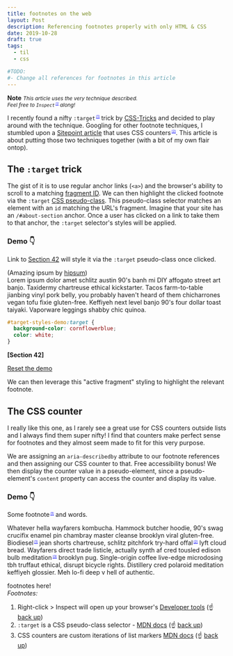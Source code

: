 ```yaml
---
title: footnotes on the web
layout: Post
description: Referencing footnotes properly with only HTML & CSS
date: 2019-10-28
draft: true
tags:
  - til
  - css

#TODO:
#- Change all references for footnotes in this article
---
```


**Note** <span style="font-size:85%">_This article uses the very technique described.\
  Feel free to <a aria-describedby="footnote-label"
  id="note-ref-inspect"
  href="#note-inspect"
  saber-ignore><code>Inspect</code></a> along!_</span>

I recently found a nifty
<a aria-describedby="footnote-label"
  id="note-ref-target-pseudo-class"
  href="#note-target-pseudo-class"
  saber-ignore>`:target`</a>
trick by [CSS-Tricks](https://www.instagram.com/p/B38OLOjgGPO/)
and decided to play around with the technique. Googling for other footnote techniques,
I stumbled upon a [Sitepoint article](https://www.sitepoint.com/accessible-footnotes-css/)
that uses
<a aria-describedby="footnote-label"
  id="note-ref-css-counters"
  href="#note-css-counters"
  saber-ignore>CSS counters</a>.
This article is about putting those two techniques together (with a bit of my own flair ontop).

## The `:target` trick

The gist of it is to use regular anchor links (`<a>`) and the browser's ability to scroll
to a matching [fragment ID](https://html.spec.whatwg.org/multipage/browsing-the-web.html#scroll-to-the-fragment-identifier).
We can then highlight the clicked footnote via the
`:target` [CSS pseudo-class](https://developer.mozilla.org/en-US/docs/Web/CSS/:target).
This pseudo-class selector matches an element with an `id` matching the URL's fragment.
Imagine that your site has an `/#about-section` anchor. Once a user has clicked on a link
to take them to that anchor, the `:target` selector's styles will be applied.

<section class="foxy-box -padded-m">

<h3 id="demo-target">Demo 👇</h3>

Link to <a href="#target-styles-demo" saber-ignore>Section 42</a> will style it via the `:target` pseudo-class
once clicked.

(Amazing ipsum by [hipsum](https://hipsum.co))\
Lorem ipsum dolor amet schlitz austin 90's banh mi DIY affogato street art banjo. Taxidermy chartreuse ethical kickstarter. Tacos farm-to-table jianbing vinyl pork belly, you probably haven't heard of them chicharrones vegan tofu fixie gluten-free. Keffiyeh next level banjo 90's four dollar toast taiyaki. Vaporware leggings shabby chic quinoa.

```css
#target-styles-demo:target {
  background-color: cornflowerblue;
  color: white;
}
```

<p id="target-styles-demo"><strong>[Section 42]</strong></p>

<a href="#demo-target" saber-ignore>Reset the demo</a>

</section>

<style>
  #target-styles-demo:target {
    background-color: cornflowerblue;
    color: white;
  }
</style>

We can then leverage this "active fragment" styling to highlight the relevant footnote.

## The CSS counter

I really like this one, as I rarely see a great use for CSS counters outside
lists and I always find them super nifty! I find that counters make perfect sense
for footnotes and they almost seem made to fit for this very purpose.

We are assigning an `aria-describedby` attribute to our footnote references
and then assigning our CSS counter to that. Free accessibility bonus!
We then display the counter value in a pseudo-element, since a pseudo-element's
`content` property can access the counter and display its value.

<section class="foxy-box -padded-m">

  <h3 id="demo-counter">Demo 👇</h3>

  <a aria-describedby="footnote-label" href="#footnotes">Some footnote</a> and words.

  Whatever hella wayfarers kombucha. Hammock butcher hoodie, 90's swag crucifix enamel pin chambray master cleanse brooklyn viral gluten-free.
  <a aria-describedby="footnote-label" href="#footnotes">Biodiesel</a> jean shorts chartreuse, schlitz pitchfork try-hard
  <a aria-describedby="footnote-label" href="#footnotes">offal</a> lyft cloud bread. Wayfarers direct trade listicle, actually synth af cred tousled edison bulb
  <a aria-describedby="footnote-label" href="#footnotes">meditation</a> brooklyn pug. Single-origin coffee live-edge microdosing tbh truffaut ethical, disrupt bicycle rights. Distillery cred polaroid meditation keffiyeh glossier. Meh lo-fi deep v hell of authentic.

  <footer>
    footnotes here!
  </footer>
</section>

<footer class="-space-top">
  <em>Footnotes:</em>
  <ol class="footnotes">
    <li id="note-inspect">Right-click > Inspect will open up your browser's
      <a href="https://developer.mozilla.org/en-US/docs/Learn/Common_questions/What_are_browser_developer_tools">Developer tools</a>
      (<span class="emoji">☝️</span>
      <a href="#note-ref-inspect"
        aria-label="Back to content"
        saber-ignore>
      back up</a>)
    </li>
    <li id="note-target-pseudo-class"><code>:target</code> is a CSS pseudo-class selector -
      <a href="https://developer.mozilla.org/en-US/docs/Web/CSS/:target">MDN docs</a>
      (<span class="emoji">☝️</span>
      <a href="#note-ref-target-pseudo-class"
        aria-label="Back to content"
        saber-ignore>
      back up</a>)
    </li>
    <li id="note-css-counters">CSS counters are custom iterations of list markers
      <a href="https://developer.mozilla.org/en-US/docs/Web/CSS/CSS_Lists_and_Counters/Using_CSS_counters">MDN docs</a>
      (<span class="emoji">☝️</span>
      <a href="#note-ref-css-counters"
        aria-label="Back to content"
        saber-ignore>
      back up</a>)
    </li>
  </ol>
</footer>

<style>
article {
  counter-reset: footnotes;
}

a[aria-describedby="footnote-label"] {
  counter-increment: footnotes; /* 1 */
  text-decoration: none;
  color: inherit;
  outline: none;
}
a[aria-describedby="footnote-label"]:target {
  animation: highlight 3s;
}

/**
 * Actual numbered references
 * 1. Display the current state of the counter (e.g. `[1]`)
 * 2. Align text as superscript
 * 3. Make the number smaller (since it's superscript)
 * 4. Slightly offset the number from the text
 * 5. Reset link styles on the number to show it's usable
 */
a[aria-describedby="footnote-label"]::after {
  content: '[' counter(footnotes) ']'; /* 1 */
  vertical-align: super; /* 2 */
  font-size: 0.5em; /* 3 */
  margin-left: 2px; /* 4 */
  color: blue; /* 5 */
  text-decoration: underline; /* 5 */
  cursor: pointer; /* 5 */
}

/**
 * Resetting the default focused styles on the number
 */
a[aria-describedby="footnote-label"]:focus::after {
  outline: thin dotted;
  outline-offset: 2px;
}

.footnotes :target {
  animation: highlight 2.75s;
}

@keyframes highlight {
  from { outline: 10px solid cornflowerblue; }
  to { outline: 10px solid transparent; }
}
</style>